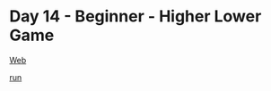 # Day 14 - Beginner - Higher Lower Game

[Web](http://www.higherlowergame.com/)

[run](https://replit.com/@appbrewery/higher-lower-final?embed=1&output=1#main.py)
